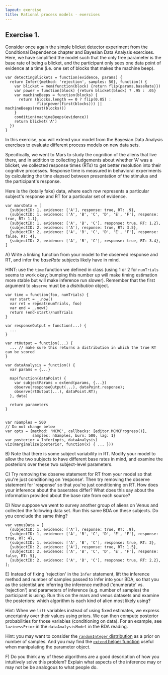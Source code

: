 ```yaml
---
layout: exercise
title: Rational process models - exercises
---
```


## Exercise 1. 

Consider once again the simple blicket detector experiment from the Conditional Dependence chapter and Bayesian Data Analysis exercises. Here, we have simplified the model such that the only free parameter is the base rate of being a blicket, and the participant only sees one data point of evidence at a time (i.e. one set of blocks that makes the machine beep).

~~~~ norun
var detectingBlickets = function(evidence, params) {
  return Infer({method: 'rejection', samples: 50}, function() {
    var blicket = mem(function(block) {return flip(params.baseRate)})
    var power = function(block) {return blicket(block) ? .95 : .05}
    var machineBeeps = function(blocks) {
      return (blocks.length == 0 ? flip(0.05) :
              flip(power(first(blocks))) || machineBeeps(rest(blocks)))
    }
    condition(machineBeeps(evidence))
    return blicket('A')
  })
}
~~~~

In this exercise, you will extend your model from the Bayesian Data Analysis exercises to evaluate different process models on new data sets. 

Specifically, we went to Mars to study the cognition of the aliens that live there, and in addition to collecting judgements about whether 'A' was a blicket, we collected response times (RTs) to get better resolution into their cognitive processes. Response time is measured in behavioral experiments by calculating the time elapsed between presentation of the stimulus and the participant's response. 

Here is the (totally fake) data, where each row represents a particular subject's response and RT for a particular set of evidence.

~~~~ norun
var marsData = [
  {subjectID: 1, evidence: ['A'], response: true, RT: .9},
  {subjectID: 1, evidence: ['A', 'B', 'C', 'D', 'E', 'F'], response: true, RT: 1.1},
  {subjectID: 1, evidence: ['A', 'B', 'C'], response: true, RT: 1.2},
  {subjectID: 2, evidence: ['A'], response: true, RT: 3.5},
  {subjectID: 2, evidence: ['A', 'B', 'C', 'D', 'E', 'F'], response: false, RT: 4},
  {subjectID: 2, evidence: ['A', 'B', 'C'], response: true, RT: 3.4},
]
~~~~

A) Write a linking function from your model to the observed response and RT, and infer the *baseRate* subjects likely have in mind.

HINT: use the `time` function we defined in class (using 1 or 2 for `numTrials` seems to work okay; bumping this number up will make timing estimation more stable but will make inference run slower). Remember that the first argument to `observe` must be a *distribution* object.

~~~~ norun
var time = function(foo, numTrials) {
  var start = _.now()
  var ret = repeat(numTrials, foo)
  var end = _.now()
  return (end-start)/numTrials
}

var responseOutput = function(...) {
  ...
}

var rtOutput = function(...) {
  ... // make sure this returns a distribution in which the true RT can be scored
}

var dataAnalysis = function() {
  var params = {...}

  map(function(dataPoint) {
    var subjectParams = extend(params, {...})
    observe(responseOutput(...), dataPoint.response);
    observe(rtOutput(...), dataPoint.RT);
  }, data)

  return parameters
}


var nSamples = 500
// Do not change below
var opts = {method: 'MCMC', callbacks: [editor.MCMCProgress()], 
            samples: nSamples, burn: 500, lag: 1}
var posterior = Infer(opts, dataAnalysis)
viz(marginalize(posterior, function(x) { ... }))
~~~~

B) Note that there is some subject variability in RT. Modify your model to allow the two subjects to have different base rates in mind, and examine the posteriors over these two subject-level parameters. 

C) Try removing the observe statement for RT from your model so that you're just conditioning on 'response'. Then try removing the observe statement for 'response' so that you're just conditioning on RT. How does your inference about the baserates differ? What does this say about the information provided about the base rate from each source?

D) Now suppose we went to survey another group of aliens on Venus and collected the following data set. Run this same BDA on these subjects. Do you conclude the same thing?

~~~~ norun
var venusData = [
  {subjectID: 1, evidence: ['A'], response: true, RT: .9},
  {subjectID: 1, evidence: ['A', 'B', 'C', 'D', 'E', 'F'], response: true, RT: 4},
  {subjectID: 1, evidence: ['A', 'B', 'C'], response: true, RT: 2},
  {subjectID: 2, evidence: ['A'], response: true, RT: 1.5},
  {subjectID: 2, evidence: ['A', 'B', 'C', 'D', 'E', 'F'], response: false, RT: 5},
  {subjectID: 2, evidence: ['A', 'B', 'C'], response: true, RT: 2.2},
];
~~~~

E) Instead of fixing 'rejection' in the `Infer` statement, lift the inference method and number of samples passed to Infer into your BDA, so that you as the scientist are inferring the inference method ('enumerate' vs. 'rejection') and parameters of inference (e.g. number of samples) the participant is using. Run this on the mars and venus datasets and examine the posteriors: which algorithm is each kind of alien most likely using?

Hint: When we `lift` variables instead of using fixed estimates, we express uncertainty over their values using priors. We can then compute posterior probabilities for those variables (conditioning on data). For an example, see `lazinessPrior` in the `dataAnalysisModel` in the BDA reading.

Hint: you may want to consider the [`randomInteger` distribution](http://docs.webppl.org/en/master/distributions.html#RandomInteger) as a prior on number of samples. And you may find the [`extend` helper function](http://docs.webppl.org/en/master/functions/other.html#extend) useful when manipulating the parameter object.

F) Do you think any of these algorithms are a good description of how you intuitively solve this problem? Explain what aspects of the inference may or may not be be analogous to what people do.
